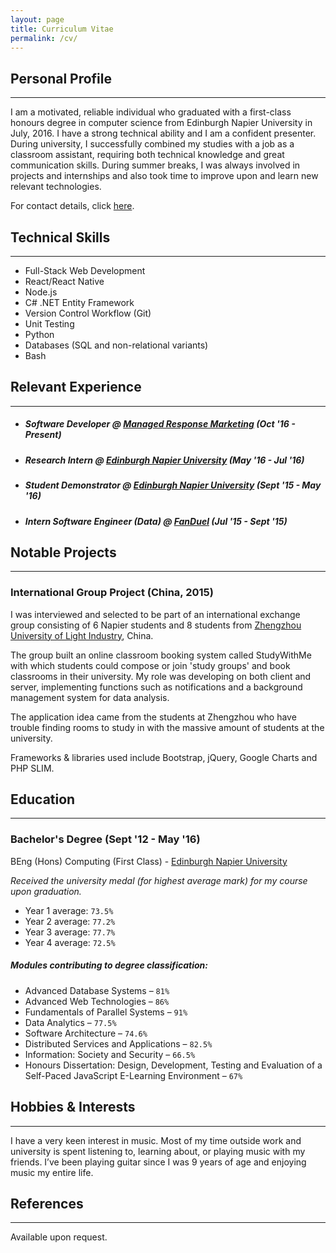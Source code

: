 ```yaml
---
layout: page
title: Curriculum Vitae
permalink: /cv/
---
```


## Personal Profile
---
I am a motivated, reliable individual who graduated with a first-class honours degree in computer science from Edinburgh Napier University in July, 2016. I have a strong technical ability and I am a confident presenter. During university, I successfully combined my studies with a job as a classroom assistant, requiring both technical knowledge and great communication skills. During summer breaks, I was always involved in projects and internships and also took time to improve upon and learn new relevant technologies.

For contact details, click [here](/about).

## Technical Skills
---
- Full-Stack Web Development
- React/React Native
- Node.js
- C# .NET Entity Framework
- Version Control Workflow (Git)
- Unit Testing
- Python
- Databases (SQL and non-relational variants)
- Bash

## Relevant Experience
---
- ##### Software Developer @ [Managed Response Marketing](http://mrmbrand.com) (Oct '16 - Present)
- ##### Research Intern @ [Edinburgh Napier University](http://napier.ac.uk) (May '16 - Jul '16)
- ##### Student Demonstrator @ [Edinburgh Napier University](http://napier.ac.uk) (Sept '15 - May '16)
- ##### Intern Software Engineer (Data) @ [FanDuel](http://fanduel.com) (Jul '15 - Sept '15)

## Notable Projects
---
### International Group Project (China, 2015)
I was interviewed and selected to be part of an international exchange group consisting of 6 Napier students and 8 students from [Zhengzhou University of Light Industry](http://en.zzuli.edu.cn/), China. 

The group built an online classroom booking system called StudyWithMe with which students could compose or join 'study groups' and book classrooms in their university. My role was developing on both client and server, implementing functions such as notifications and a background management system for data analysis.

The application idea came from the students at Zhengzhou who have trouble finding rooms to study in with the massive amount of students at the university.

Frameworks & libraries used include Bootstrap, jQuery, Google Charts and PHP SLIM.

## Education
---
### Bachelor's Degree (Sept '12 - May '16)
BEng (Hons) Computing (First Class) - [Edinburgh Napier University](http://napier.ac.uk)

*Received the university medal (for highest average mark) for my course upon graduation.*

- Year 1 average: `73.5%`
- Year 2 average: `77.2%`
- Year 3 average: `77.7%`
- Year 4 average: `72.5%`

##### Modules contributing to degree classification:
- Advanced Database Systems – `81%`
- Advanced Web Technologies – `86%`
- Fundamentals of Parallel Systems – `91%`
- Data Analytics – `77.5%`
- Software Architecture – `74.6%`
- Distributed Services and Applications – `82.5%`
- Information: Society and Security – `66.5%`
- Honours Dissertation: Design, Development, Testing and Evaluation of a Self-Paced JavaScript E-Learning Environment – `67%`

## Hobbies & Interests
---
I have a very keen interest in music. Most of my time outside work and university is spent listening to, learning about, or playing music with my friends. I’ve been playing guitar since I was 9 years of age and enjoying music my entire life. 

## References
---
Available upon request.
